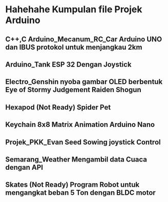 # Hahehahe Kumpulan file Projek Arduino
C++,C
Arduino_Mecanum_RC_Car
Arduino UNO dan IBUS protokol untuk menjangkau 2km
-
Arduino_Tank
ESP 32 Dengan Joystick
-
Electro_Genshin
nyoba gambar OLED berbentuk Eye of Stormy Judgement Raiden Shogun
-
Hexapod (Not Ready)
Spider Pet
-
Keychain
8x8 Matrix Animation Arduino Nano
-
Projek_PKK_Evan
Seed Sowing joystick Control 
-
Semarang_Weather
Mengambil data Cuaca dengan API
-
Skates (Not Ready)
Program Robot untuk mengangkat beban 5 Ton dengan BLDC motor 
-
